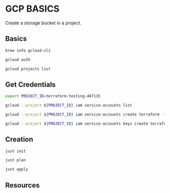 # GCP BASICS

Create a storage bucket in a project.  

## Basics

```sh
brew info gcloud-cli

gcloud auth

gcloud projects list
```

## Get Credentials

```sh
export PROJECT_ID=terraform-testing-467115 

gcloud --project ${PROJECT_ID} iam service-accounts list

gcloud --project ${PROJECT_ID} iam service-accounts create terraform --description="Terraform admin" --display-name="Terraform Admin"

gcloud --project ${PROJECT_ID} iam service-accounts keys create terraform-sa.json --iam-account=terraform@${PROJECT_ID}.iam.gserviceaccount.com
```

## Creation

```sh
just init

just plan

just apply
```

## Resources
